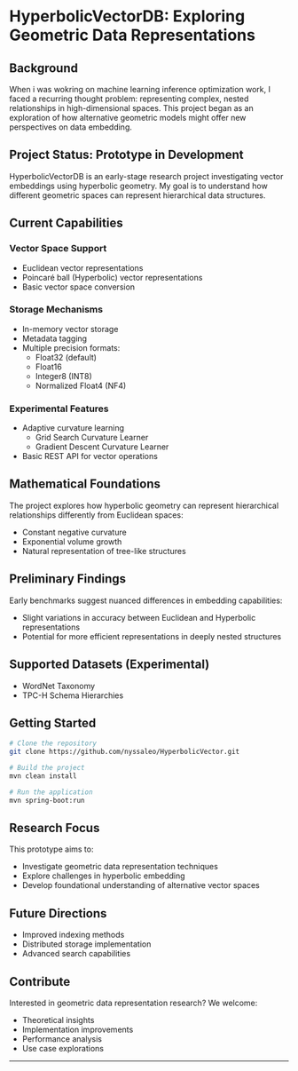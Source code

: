 # HyperbolicVectorDB: Exploring Geometric Data Representations

## Background

When i was wokring on machine learning inference optimization work, I faced a recurring thought problem: representing complex, nested relationships in high-dimensional spaces. This project began as an exploration of how alternative geometric models might offer new perspectives on data embedding.

## Project Status: Prototype in Development

HyperbolicVectorDB is an early-stage research project investigating vector embeddings using hyperbolic geometry. My goal is to understand how different geometric spaces can represent hierarchical data structures.

## Current Capabilities

### Vector Space Support
- Euclidean vector representations
- Poincaré ball (Hyperbolic) vector representations
- Basic vector space conversion

### Storage Mechanisms
- In-memory vector storage
- Metadata tagging
- Multiple precision formats:
  - Float32 (default)
  - Float16
  - Integer8 (INT8)
  - Normalized Float4 (NF4)

### Experimental Features
- Adaptive curvature learning
  - Grid Search Curvature Learner
  - Gradient Descent Curvature Learner
- Basic REST API for vector operations

## Mathematical Foundations

The project explores how hyperbolic geometry can represent hierarchical relationships differently from Euclidean spaces:
- Constant negative curvature
- Exponential volume growth
- Natural representation of tree-like structures

## Preliminary Findings

Early benchmarks suggest nuanced differences in embedding capabilities:
- Slight variations in accuracy between Euclidean and Hyperbolic representations
- Potential for more efficient representations in deeply nested structures

## Supported Datasets (Experimental)
- WordNet Taxonomy
- TPC-H Schema Hierarchies

## Getting Started

```bash
# Clone the repository
git clone https://github.com/nyssaleo/HyperbolicVector.git

# Build the project
mvn clean install

# Run the application
mvn spring-boot:run
```

## Research Focus

This prototype aims to:
- Investigate geometric data representation techniques
- Explore challenges in hyperbolic embedding
- Develop foundational understanding of alternative vector spaces

## Future Directions
- Improved indexing methods
- Distributed storage implementation
- Advanced search capabilities

## Contribute

Interested in geometric data representation research? We welcome:
- Theoretical insights
- Implementation improvements
- Performance analysis
- Use case explorations

---
